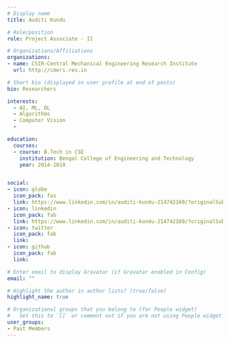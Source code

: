 ```yaml
---
# Display name
title: Auditi Kundu

# Role/position
role: Project Associate - II

# Organizations/Affiliations
organizations:
- name: CSIR-Central Mechanical Engineering Research Institute
  url: http://cmeri.res.in

# Short bio (displayed in user profile at end of posts)
bio: Researchers

interests:
  - AI, ML, DL
  - Algorithms
  - Computer Vision
  - 

education:
  courses:
  - course: B.Tech in CSE
    institution: Bengal College of Engineering and Technology
    year: 2014-2018


social:
- icon: globe
  icon_pack: fas
  link: https://www.linkedin.com/in/auditi-kundu-214742169/?originalSubdomain=in
- icon: linkedin
  icon_pack: fab
  link: https://www.linkedin.com/in/auditi-kundu-214742169/?originalSubdomain=in
- icon: twitter
  icon_pack: fab
  link: 
- icon: github
  icon_pack: fab
  link: 

# Enter email to display Gravatar (if Gravatar enabled in Config)
email: ""

# Highlight the author in author lists? (true/false)
highlight_name: true

# Organizational groups that you belong to (for People widget)
#   Set this to `[]` or comment out if you are not using People widget.
user_groups:
- Past Members
---
```




